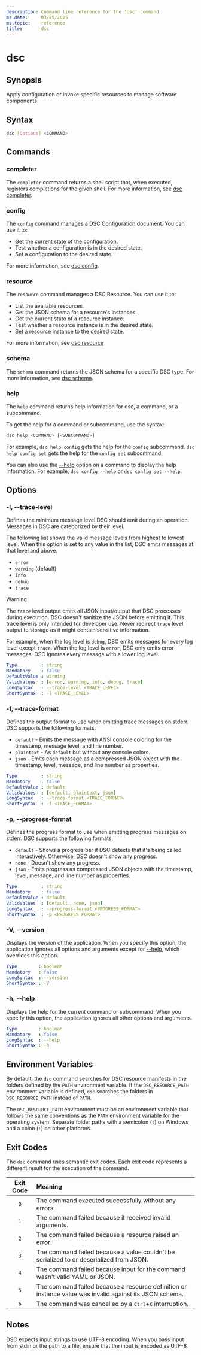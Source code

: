 ```yaml
---
description: Command line reference for the 'dsc' command
ms.date:     03/25/2025
ms.topic:    reference
title:       dsc
---
```


# dsc

## Synopsis

Apply configuration or invoke specific resources to manage software components.

## Syntax

```sh
dsc [Options] <COMMAND>
```

## Commands

### completer

The `completer` command returns a shell script that, when executed, registers completions for the
given shell. For more information, see [dsc completer][01].

### config

The `config` command manages a DSC Configuration document. You can use it to:

- Get the current state of the configuration.
- Test whether a configuration is in the desired state.
- Set a configuration to the desired state.

For more information, see [dsc config][02].

### resource

The `resource` command manages a DSC Resource. You can use it to:

- List the available resources.
- Get the JSON schema for a resource's instances.
- Get the current state of a resource instance.
- Test whether a resource instance is in the desired state.
- Set a resource instance to the desired state.

For more information, see [dsc resource][03]

### schema

The `schema` command returns the JSON schema for a specific DSC type. For more information, see
[dsc schema][04].

### help

The `help` command returns help information for dsc, a command, or a subcommand.

To get the help for a command or subcommand, use the syntax:

```sh
dsc help <COMMAND> [<SUBCOMMAND>]
```

For example, `dsc help config` gets the help for the `config` subcommand. `dsc help config set`
gets the help for the `config set` subcommand.

You can also use the [--help](#--help) option on a command to display the help information. For
example, `dsc config --help` or `dsc config set --help`.

## Options

### -l, --trace-level

<a id="-l"></a>
<a id="--trace-level"></a>

Defines the minimum message level DSC should emit during an operation. Messages in DSC are
categorized by their level.

The following list shows the valid message levels from highest to lowest level. When this option is
set to any value in the list, DSC emits messages at that level and above.

- `error`
- `warning` (default)
- `info`
- `debug`
- `trace`

> [!WARNING]
> The `trace` level output emits all JSON input/output that DSC processes during execution. DSC
> doesn't sanitize the JSON before emitting it. This trace level is only intended for developer
> use. Never redirect `trace` level output to storage as it might contain sensitive information.

For example, when the log level is `debug`, DSC emits messages for every log level except `trace`.
When the log level is `error`, DSC only emits error messages. DSC ignores every message with a
lower log level.

```yaml
Type         : string
Mandatory    : false
DefaultValue : warning
ValidValues  : [error, warning, info, debug, trace]
LongSyntax   : --trace-level <TRACE_LEVEL>
ShortSyntax  : -l <TRACE_LEVEL>
```

### -f, --trace-format

<a id="-f"></a>
<a id="--trace-format"></a>

Defines the output format to use when emitting trace messages on stderr. DSC supports the following
formats:

- `default` - Emits the message with ANSI console coloring for the timestamp, message level, and
  line number.
- `plaintext` - As `default` but without any console colors.
- `json` - Emits each message as a compressed JSON object with the timestamp, level, message, and
  line number as properties.

```yaml
Type         : string
Mandatory    : false
DefaultValue : default
ValidValues  : [default, plaintext, json]
LongSyntax   : --trace-format <TRACE_FORMAT>
ShortSyntax  : -f <TRACE_FORMAT>
```

### -p, --progress-format

<a id="-p"></a>
<a id="--progress-format"></a>

Defines the progress format to use when emitting progress messages on stderr. DSC supports the
following formats:

- `default` - Shows a progress bar if DSC detects that it's being called interactively. Otherwise,
  DSC doesn't show any progress.
- `none` - Doesn't show any progress.
- `json` - Emits progress as compressed JSON objects with the timestamp, level, message, and line
  number as properties.

```yaml
Type         : string
Mandatory    : false
DefaultValue : default
ValidValues  : [default, none, json]
LongSyntax   : --progress-format <PROGRESS_FORMAT>
ShortSyntax  : -p <PROGRESS_FORMAT>
```

### -V, --version

<a id="-v"></a>
<a id="--version"></a>

Displays the version of the application. When you specify this option, the application ignores all
options and arguments except for [--help](#--help), which overrides this option.

```yaml
Type        : boolean
Mandatory   : false
LongSyntax  : --version
ShortSyntax : -V
```

### -h, --help

<a id="-h"></a>
<a id="--help"></a>

Displays the help for the current command or subcommand. When you specify this option, the
application ignores all other options and arguments.

```yaml
Type        : boolean
Mandatory   : false
LongSyntax  : --help
ShortSyntax : -h
```

## Environment Variables

By default, the `dsc` command searches for DSC resource manifests in the folders defined by the
`PATH` environment variable. If the `DSC_RESOURCE_PATH` environment variable is defined, `dsc`
searches the folders in `DSC_RESOURCE_PATH` instead of `PATH`.

The `DSC_RESOURCE_PATH` environment must be an environment variable that follows the same
conventions as the `PATH` environment variable for the operating system. Separate folder paths with
a semicolon (`;`) on Windows and a colon (`:`) on other platforms.

## Exit Codes

The `dsc` command uses semantic exit codes. Each exit code represents a different result for the
execution of the command.

| Exit Code |                                                 Meaning                                                 |
| :-------: | :------------------------------------------------------------------------------------------------------ |
|    `0`    | The command executed successfully without any errors.                                                   |
|    `1`    | The command failed because it received invalid arguments.                                               |
|    `2`    | The command failed because a resource raised an error.                                                  |
|    `3`    | The command failed because a value couldn't be serialized to or deserialized from JSON.                 |
|    `4`    | The command failed because input for the command wasn't valid YAML or JSON.                             |
|    `5`    | The command failed because a resource definition or instance value was invalid against its JSON schema. |
|    `6`    | The command was cancelled by a <kbd>Ctrl</kbd>+<kbd>C</kbd> interruption.                               |

## Notes

DSC expects input strings to use UTF-8 encoding. When you pass input from stdin or the path to a
file, ensure that the input is encoded as UTF-8.

[01]: completer/index.md
[02]: config/index.md
[03]: resource/index.md
[04]: schema/index.md
